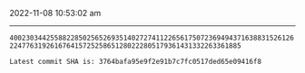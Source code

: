 2022-11-08 10:53:02 am

---

`4002303442558822850256526935140272741122656175072369494371638831526126224776319261676415725258651280222805179361431332263361885`

`Latest commit SHA is: 3764bafa95e9f2e91b7c7fc0517ded65e09416f8 `
